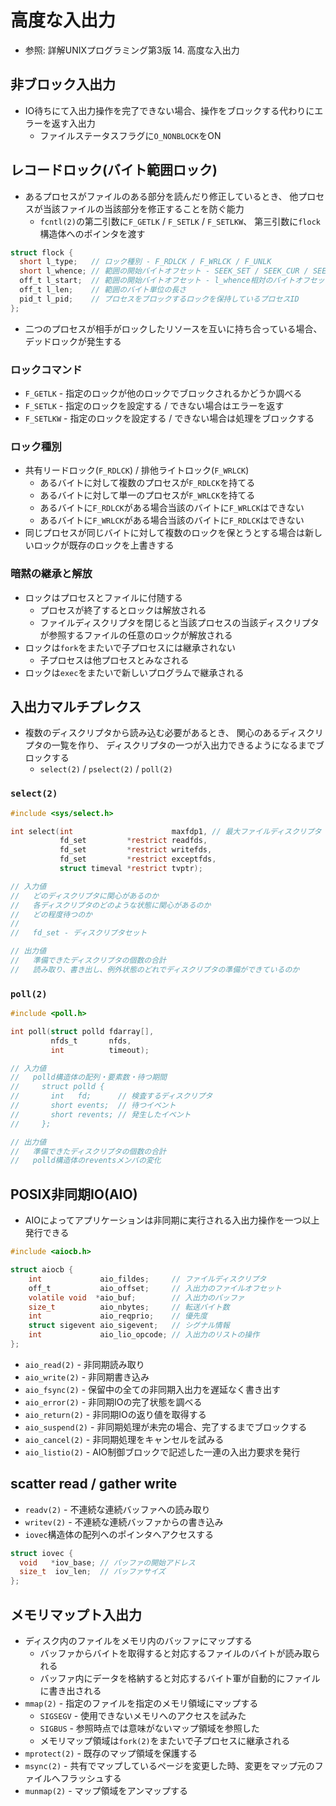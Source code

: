 # 高度な入出力
- 参照: 詳解UNIXプログラミング第3版 14. 高度な入出力

## 非ブロック入出力
- IO待ちにて入出力操作を完了できない場合、操作をブロックする代わりにエラーを返す入出力
  - ファイルステータスフラグに`O_NONBLOCK`をON

## レコードロック(バイト範囲ロック)
- あるプロセスがファイルのある部分を読んだり修正しているとき、
  他プロセスが当該ファイルの当該部分を修正することを防ぐ能力
  - `fcntl(2)`の第二引数に`F_GETLK` / `F_SETLK` / `F_SETLKW`、
    第三引数に`flock`構造体へのポインタを渡す
```c
struct flock {
  short l_type;   // ロック種別 - F_RDLCK / F_WRLCK / F_UNLK
  short l_whence; // 範囲の開始バイトオフセット - SEEK_SET / SEEK_CUR / SEEK_END
  off_t l_start;  // 範囲の開始バイトオフセット - l_whence相対のバイトオフセット
  off_t l_len;    // 範囲のバイト単位の長さ
  pid_t l_pid;    // プロセスをブロックするロックを保持しているプロセスID
};
```
- 二つのプロセスが相手がロックしたリソースを互いに持ち合っている場合、デッドロックが発生する

### ロックコマンド
- `F_GETLK` - 指定のロックが他のロックでブロックされるかどうか調べる
- `F_SETLK` - 指定のロックを設定する / できない場合はエラーを返す
- `F_SETLKW` - 指定のロックを設定する / できない場合は処理をブロックする

### ロック種別
- 共有リードロック(`F_RDLCK`) / 排他ライトロック(`F_WRLCK`)
  - あるバイトに対して複数のプロセスが`F_RDLCK`を持てる
  - あるバイトに対して単一のプロセスが`F_WRLCK`を持てる
  - あるバイトに`F_RDLCK`がある場合当該のバイトに`F_WRLCK`はできない
  - あるバイトに`F_WRLCK`がある場合当該のバイトに`F_RDLCK`はできない
- 同じプロセスが同じバイトに対して複数のロックを保とうとする場合は新しいロックが既存のロックを上書きする

### 暗黙の継承と解放
- ロックはプロセスとファイルに付随する
  - プロセスが終了するとロックは解放される
  - ファイルディスクリプタを閉じると当該プロセスの当該ディスクリプタが参照するファイルの任意のロックが解放される
- ロックは`fork`をまたいで子プロセスには継承されない
  - 子プロセスは他プロセスとみなされる
- ロックは`exec`をまたいで新しいプログラムで継承される

## 入出力マルチプレクス
- 複数のディスクリプタから読み込む必要があるとき、
  関心のあるディスクリプタの一覧を作り、
  ディスクリプタの一つが入出力できるようになるまでブロックする
  - `select(2)` / `pselect(2)` / `poll(2)`

### `select(2)`
```c
#include <sys/select.h>

int select(int                      maxfdp1, // 最大ファイルディスクリプタ + 1
           fd_set         *restrict readfds,
           fd_set         *restrict writefds,
           fd_set         *restrict exceptfds,
           struct timeval *restrict tvptr);

// 入力値
//   どのディスクリプタに関心があるのか
//   各ディスクリプタのどのような状態に関心があるのか
//   どの程度待つのか
//
//   fd_set - ディスクリプタセット

// 出力値
//   準備できたディスクリプタの個数の合計
//   読み取り、書き出し、例外状態のどれでディスクリプタの準備ができているのか
```

### `poll(2)`
```c
#include <poll.h>

int poll(struct polld fdarray[],
         nfds_t       nfds,
         int          timeout);

// 入力値
//   polld構造体の配列・要素数・待つ期間
//     struct polld {
//       int   fd;      // 検査するディスクリプタ
//       short events;  // 待つイベント
//       short revents; // 発生したイベント
//     };

// 出力値
//   準備できたディスクリプタの個数の合計
//   polld構造体のreventsメンバの変化
```

## POSIX非同期IO(AIO)
- AIOによってアプリケーションは非同期に実行される入出力操作を一つ以上発行できる
```c
#include <aiocb.h>

struct aiocb {
    int             aio_fildes;     // ファイルディスクリプタ
    off_t           aio_offset;     // 入出力のファイルオフセット
    volatile void  *aio_buf;        // 入出力のバッファ
    size_t          aio_nbytes;     // 転送バイト数
    int             aio_reqprio;    // 優先度
    struct sigevent aio_sigevent;   // シグナル情報
    int             aio_lio_opcode; // 入出力のリストの操作
};
```
- `aio_read(2)` - 非同期読み取り
- `aio_write(2)` - 非同期書き込み
- `aio_fsync(2)` - 保留中の全ての非同期入出力を遅延なく書き出す
- `aio_error(2)` - 非同期IOの完了状態を調べる
- `aio_return(2)` - 非同期IOの返り値を取得する
- `aio_suspend(2)` - 非同期処理が未完の場合、完了するまでブロックする
- `aio_cancel(2)` - 非同期処理をキャンセルを試みる
- `aio_listio(2)` - AIO制御ブロックで記述した一連の入出力要求を発行

## scatter read / gather write
- `readv(2)` - 不連続な連続バッファへの読み取り
- `writev(2)` - 不連続な連続バッファからの書き込み
- `iovec`構造体の配列へのポインタへアクセスする

```c
struct iovec {
  void   *iov_base; // バッファの開始アドレス
  size_t  iov_len;  // バッファサイズ
};
```

## メモリマップト入出力
- ディスク内のファイルをメモリ内のバッファにマップする
  - バッファからバイトを取得すると対応するファイルのバイトが読み取られる
  - バッファ内にデータを格納すると対応するバイト軍が自動的にファイルに書き出される
- `mmap(2)` - 指定のファイルを指定のメモリ領域にマップする
  - `SIGSEGV` - 使用できないメモリへのアクセスを試みた
  - `SIGBUS` - 参照時点では意味がないマップ領域を参照した
  - メモリマップ領域は`fork(2)`をまたいで子プロセスに継承される
- `mprotect(2)` - 既存のマップ領域を保護する
- `msync(2)` - 共有でマップしているページを変更した時、変更をマップ元のファイルへフラッシュする
- `munmap(2)` - マップ領域をアンマップする
